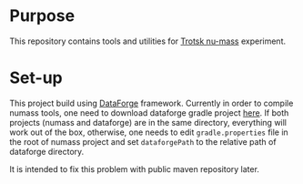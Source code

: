# Purpose #

This repository contains tools and utilities for [Trotsk nu-mass](http://www.inr.ru/~trdat/) experiment.

# Set-up #

This project build using [DataForge](http://www.inr.ru/~nozik/dataforge/) framework. Currently in order to compile numass tools, one need to download dataforge gradle project [here](https://bitbucket.org/Altavir/dataforge). If both projects (numass and dataforge) are in the same directory, everything will work out of the box, otherwise, one needs to edit `gradle.properties` file in the root of numass project and set `dataforgePath` to the relative path of dataforge directory. 

It is intended to fix this problem with public maven repository later.